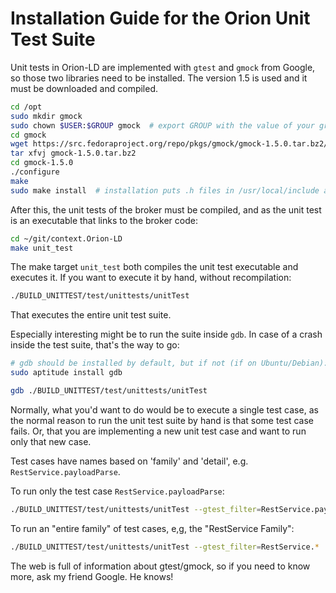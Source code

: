 # Installation Guide for the Orion Unit Test Suite

Unit tests in Orion-LD are implemented with `gtest` and `gmock` from Google, so those two libraries need to be
installed. The version 1.5 is used and it must be downloaded and compiled.

```bash
cd /opt
sudo mkdir gmock
sudo chown $USER:$GROUP gmock  # export GROUP with the value of your group name
cd gmock
wget https://src.fedoraproject.org/repo/pkgs/gmock/gmock-1.5.0.tar.bz2/d738cfee341ad10ce0d7a0cc4209dd5e/gmock-1.5.0.tar.bz2
tar xfvj gmock-1.5.0.tar.bz2
cd gmock-1.5.0
./configure
make
sudo make install  # installation puts .h files in /usr/local/include and library in /usr/local/lib
```

After this, the unit tests of the broker must be compiled, and as the unit test is an executable that links to the broker code:

```bash
cd ~/git/context.Orion-LD
make unit_test
```
The make target `unit_test` both compiles the unit test executable and executes it.
If you want to execute it by hand, without recompilation:

```bash
./BUILD_UNITTEST/test/unittests/unitTest
```

That executes the entire unit test suite.

Especially interesting might be to run the suite inside `gdb`. In case of a crash inside the test suite, that's the way to go:

```bash
# gdb should be installed by default, but if not (if on Ubuntu/Debian):
sudo aptitude install gdb

gdb ./BUILD_UNITTEST/test/unittests/unitTest
```

Normally, what you'd want to do would be to execute a single test case, as the normal reason to run the unit test suite by hand is that some test case fails.
Or, that you are implementing a new unit test case and want to run only that new case.

Test cases have names based on 'family' and 'detail', e.g. `RestService.payloadParse`.

To run only the test case `RestService.payloadParse`:

```bash
./BUILD_UNITTEST/test/unittests/unitTest --gtest_filter=RestService.payloadParse
```

To run an "entire family" of test cases, e,g, the "RestService Family":

```bash
./BUILD_UNITTEST/test/unittests/unitTest --gtest_filter=RestService.*
```

The web is full of information about gtest/gmock, so if you need to know more, ask my friend Google. He knows!
